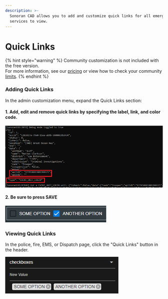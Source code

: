 ```yaml
---
description: >-
  Sonoran CAD allows you to add and customize quick links for all emergency
  services to view.
---
```


# Quick Links

{% hint style="warning" %}
Community customization is not included with the free version.  
For more information, see our [pricing](../../pricing/faq/) or view how to check your community [limits](../getting-started/view-your-limits.md).
{% endhint %}

### Adding Quick Links

In the admin customization menu, expand the Quick Links section:

#### 1. Add, edit and remove quick links by specifying the label, link, and color code.

![Sonoran CAD&apos;s quick link customization panel](../../.gitbook/assets/image%20%2823%29.png)

#### 2. Be sure to press SAVE

![Save Quick Links](../../.gitbook/assets/image%20%2825%29.png)

### Viewing Quick Links

In the police, fire, EMS, or Dispatch page, click the "Quick Links" button in the header.

![Sonoran CAD Quick Links Page](../../.gitbook/assets/image%20%2824%29.png)

